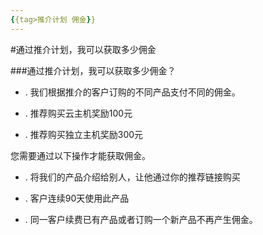 ```yaml
---
{{tag>推介计划 佣金}}
---
```

#通过推介计划，我可以获取多少佣金

###通过推介计划，我可以获取多少佣金？


* . 我们根据推介的客户订购的不同产品支付不同的佣金。

* . 推荐购买云主机奖励100元

* . 推荐购买独立主机奖励300元

您需要通过以下操作才能获取佣金。

* . 将我们的产品介绍给别人，让他通过你的推荐链接购买

* . 客户连续90天使用此产品

* . 同一客户续费已有产品或者订购一个新产品不再产生佣金。

